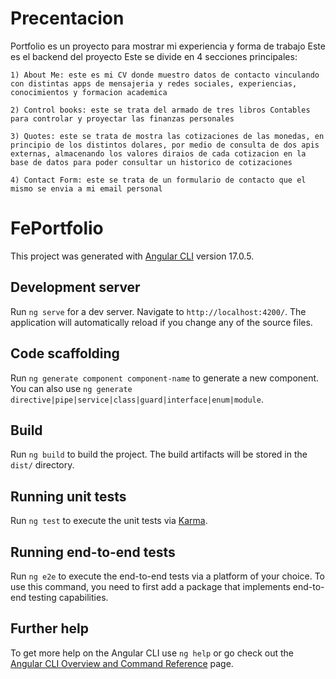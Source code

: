 # Precentacion

Portfolio es un proyecto para mostrar mi experiencia y forma de trabajo 
Este es el backend del proyecto
Este se divide en 4 secciones principales:

    1) About Me: este es mi CV donde muestro datos de contacto vinculando con distintas apps de mensajeria y redes sociales, experiencias, conocimientos y formacion academica

    2) Control books: este se trata del armado de tres libros Contables para controlar y proyectar las finanzas personales

    3) Quotes: este se trata de mostra las cotizaciones de las monedas, en principio de los distintos dolares, por medio de consulta de dos apis externas, almacenando los valores diraios de cada cotizacion en la base de datos para poder consultar un historico de cotizaciones 

    4) Contact Form: este se trata de un formulario de contacto que el mismo se envia a mi email personal


# FePortfolio

This project was generated with [Angular CLI](https://github.com/angular/angular-cli) version 17.0.5.

## Development server

Run `ng serve` for a dev server. Navigate to `http://localhost:4200/`. The application will automatically reload if you change any of the source files.

## Code scaffolding

Run `ng generate component component-name` to generate a new component. You can also use `ng generate directive|pipe|service|class|guard|interface|enum|module`.

## Build

Run `ng build` to build the project. The build artifacts will be stored in the `dist/` directory.

## Running unit tests

Run `ng test` to execute the unit tests via [Karma](https://karma-runner.github.io).

## Running end-to-end tests

Run `ng e2e` to execute the end-to-end tests via a platform of your choice. To use this command, you need to first add a package that implements end-to-end testing capabilities.

## Further help

To get more help on the Angular CLI use `ng help` or go check out the [Angular CLI Overview and Command Reference](https://angular.io/cli) page.
